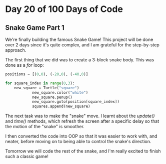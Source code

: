 # Day 20 of 100 Days of Code
## Snake Game Part 1

We're finally building the famous Snake Game! This project will be done over 2 days since it's quite complex, and I am grateful for the step-by-step approach.

The first thing that we did was to create a 3-block snake body. This was done as a *for* loop:

```python
positions = [(0,0), (-20,0), (-40,0)]

for square_index in range(0,3):
    new_square = Turtle("square")
            new_square.color("white")
            new_square.penup()
            new_square.goto(position[square_index])
            squares.append(new_square)
```

The next task was to make the "snake" move. I learnt about the *update()* and *time()* methods, which refresh the screen after a specific delay so that the motion of the "snake" is smoother.

I then converted the code into OOP so that it was easier to work with, and neater, before moving on to being able to control the snake's direction.

Tomorrow we will code the rest of the snake, and I'm really excited to finish such a classic game!